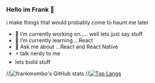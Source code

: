 ### Hello im Frank 👋


i make things that would probably come to haunt me later

- 🔭 I’m currently working on..... well lets just say stuff
- 🌱 I’m currently learning ...React 
- 💬 Ask me about ...React and React Native
- ⚡ talk nerdy to me 
- lets build stuff


//![frankmombo's GitHub stats](https://github-readme-stats.vercel.app/api?username=frankmombo&show_icons=true&theme=tokyonight)
//[![Top Langs](https://github-readme-stats.vercel.app/api/top-langs/?username=frankmombo&layout=compact)](https://github.com/anuraghazra/github-readme-stats)
